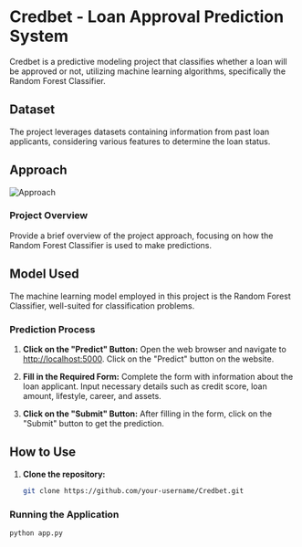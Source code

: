 # Credbet - Loan Approval Prediction System

Credbet is a predictive modeling project that classifies whether a loan will be approved or not, utilizing machine learning algorithms, specifically the Random Forest Classifier.

## Dataset

The project leverages datasets containing information from past loan applicants, considering various features to determine the loan status.

## Approach

![Approach](path/to/your/approach.png)

### Project Overview

Provide a brief overview of the project approach, focusing on how the Random Forest Classifier is used to make predictions.

## Model Used

The machine learning model employed in this project is the Random Forest Classifier, well-suited for classification problems.

### Prediction Process

1. **Click on the "Predict" Button:**
   Open the web browser and navigate to [http://localhost:5000](http://localhost:5000). Click on the "Predict" button on the website.

2. **Fill in the Required Form:**
   Complete the form with information about the loan applicant. Input necessary details such as credit score, loan amount, lifestyle, career, and assets.

3. **Click on the "Submit" Button:**
   After filling in the form, click on the "Submit" button to get the prediction.

## How to Use

1. **Clone the repository:**

   ```bash
   git clone https://github.com/your-username/Credbet.git

### Running the Application

```bash
python app.py
